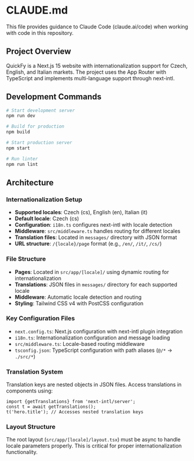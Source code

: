 # CLAUDE.md

This file provides guidance to Claude Code (claude.ai/code) when working with code in this repository.

## Project Overview

QuickFy is a Next.js 15 website with internationalization support for Czech, English, and Italian markets. The project uses the App Router with TypeScript and implements multi-language support through next-intl.

## Development Commands

```bash
# Start development server
npm run dev

# Build for production
npm build

# Start production server
npm start

# Run linter
npm run lint
```

## Architecture

### Internationalization Setup
- **Supported locales**: Czech (cs), English (en), Italian (it)
- **Default locale**: Czech (cs)
- **Configuration**: `i18n.ts` configures next-intl with locale detection
- **Middleware**: `src/middleware.ts` handles routing for different locales
- **Translation files**: Located in `messages/` directory with JSON format
- **URL structure**: `/{locale}/page` format (e.g., `/en/`, `/it/`, `/cs/`)

### File Structure
- **Pages**: Located in `src/app/[locale]/` using dynamic routing for internationalization
- **Translations**: JSON files in `messages/` directory for each supported locale
- **Middleware**: Automatic locale detection and routing
- **Styling**: Tailwind CSS v4 with PostCSS configuration

### Key Configuration Files
- `next.config.ts`: Next.js configuration with next-intl plugin integration
- `i18n.ts`: Internationalization configuration and message loading
- `src/middleware.ts`: Locale-based routing middleware
- `tsconfig.json`: TypeScript configuration with path aliases (`@/*` -> `./src/*`)

### Translation System
Translation keys are nested objects in JSON files. Access translations in components using:
```tsx
import {getTranslations} from 'next-intl/server';
const t = await getTranslations();
t('hero.title'); // Accesses nested translation keys
```

### Layout Structure
The root layout (`src/app/[locale]/layout.tsx`) must be async to handle locale parameters properly. This is critical for proper internationalization functionality.